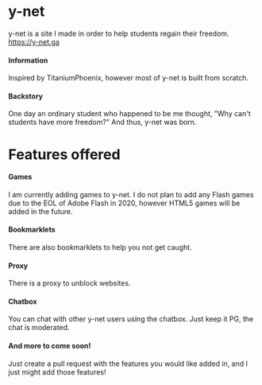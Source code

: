# y-net

y-net is a site I made in order to help students regain their freedom. https://y-net.ga

#### Information

Inspired by TitaniumPhoenix, however most of y-net is built from scratch.

#### Backstory

One day an ordinary student who happened to be me thought, "Why can't students have more freedom?" And thus, y-net was born.

# Features offered

#### Games

I am currently adding games to y-net. I do not plan to add any Flash games due to the EOL of Adobe Flash in 2020, however HTML5 games will be added in the future.

#### Bookmarklets

There are also bookmarklets to help you not get caught.

#### Proxy

There is a proxy to unblock websites.

#### Chatbox

You can chat with other y-net users using the chatbox. Just keep it PG, the chat is moderated.

#### And more to come soon!

Just create a pull request with the features you would like added in, and I just might add those features!
